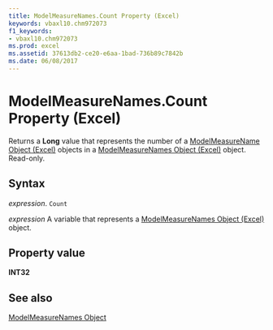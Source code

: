 ```yaml
---
title: ModelMeasureNames.Count Property (Excel)
keywords: vbaxl10.chm972073
f1_keywords:
- vbaxl10.chm972073
ms.prod: excel
ms.assetid: 37613db2-ce20-e6aa-1bad-736b89c7842b
ms.date: 06/08/2017
---
```



# ModelMeasureNames.Count Property (Excel)

Returns a  **Long** value that represents the number of a [ModelMeasureName Object (Excel)](Excel.modelmeasurename.md) objects in a [ModelMeasureNames Object (Excel)](Excel.modelmeasurenames.md) object. Read-only.


## Syntax

 _expression_. `Count`

 _expression_ A variable that represents a [ModelMeasureNames Object (Excel)](Excel.modelmeasurenames.md) object.


## Property value

 **INT32**


## See also



[ModelMeasureNames Object](Excel.modelmeasurenames.md)

